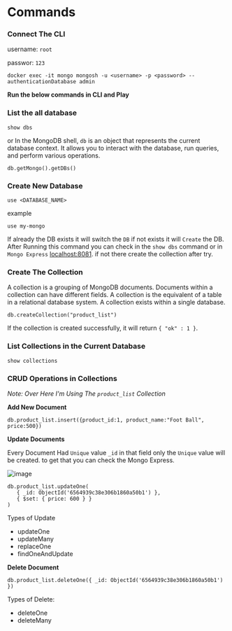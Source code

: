 # Commands

### Connect The CLI
username: `root`

passwor: `123`
```
docker exec -it mongo mongosh -u <username> -p <password> --authenticationDatabase admin
```
**Run the below commands in CLI and Play**

### List the all database
```
show dbs
```
or
In the MongoDB shell, `db` is an object that represents the current database context. It allows you to interact with the database, run queries, and perform various operations.
```
db.getMongo().getDBs()
```

### Create New Database
```
use <DATABASE_NAME>
```
example
```
use my-mongo
```
If already the DB exists it will switch the `DB` if not exists it will `Create` the DB.
After Running this command you can check in the `show dbs` command or in `Mongo Express` [localhost:8081](localhost:8081). if not there create the collection after try.

### Create The Collection
A collection is a grouping of MongoDB documents. Documents within a collection can have different fields. A collection is the equivalent of a table in a relational database system. A collection exists within a single database.
```
db.createCollection("product_list")
```
If the collection is created successfully, it will return `{ "ok" : 1 }`.

### List Collections in the Current Database
```
show collections
```

### CRUD Operations in Collections
*Note: Over Here I'm Using The `product_list` Collection*

**Add New Document**
```
db.product_list.insert({product_id:1, product_name:"Foot Ball", price:500})
```

**Update Documents**

Every Document Had `Unique` value `_id` in that field only the `Unique` value will be created. to get that you can check the Mongo Express.

![image](https://github.com/Antony-M1/mongodb-docker/assets/96291963/5f076943-4c3d-4569-a6bc-c190bfe2b79a)

```
db.product_list.updateOne(
   { _id: ObjectId('6564939c38e306b1860a50b1') },
   { $set: { price: 600 } }
)
```
Types of Update
* updateOne
* updateMany
* replaceOne
* findOneAndUpdate

**Delete Document**
```
db.product_list.deleteOne({ _id: ObjectId('6564939c38e306b1860a50b1') })
```
Types of Delete:
* deleteOne
* deleteMany
